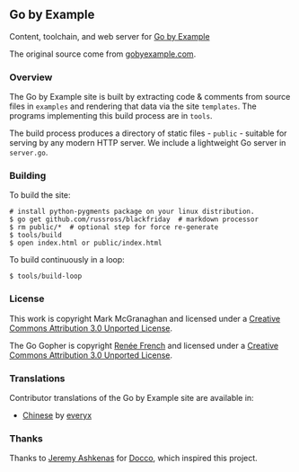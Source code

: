 ## Go by Example

Content, toolchain, and web server for [Go by Example](https://dlintw.github.io/gobyexample)

The original source come from [gobyexample.com](https://gobyexample.com).

### Overview

The Go by Example site is built by extracting code &
comments from source files in `examples` and rendering
that data via the site `templates`. The programs
implementing this build process are in `tools`.

The build process produces a directory of static files -
`public` - suitable for serving by any modern HTTP server.
We include a lightweight Go server in `server.go`.


### Building

To build the site:

```console
# install python-pygments package on your linux distribution.
$ go get github.com/russross/blackfriday  # markdown processor
$ rm public/*  # optional step for force re-generate
$ tools/build
$ open index.html or public/index.html
```

To build continuously in a loop:

```console
$ tools/build-loop
```

### License

This work is copyright Mark McGranaghan and licensed under a
[Creative Commons Attribution 3.0 Unported License](http://creativecommons.org/licenses/by/3.0/).

The Go Gopher is copyright [Renée French](http://reneefrench.blogspot.com/) and licensed under a
[Creative Commons Attribution 3.0 Unported License](http://creativecommons.org/licenses/by/3.0/).


### Translations

Contributor translations of the Go by Example site are available in:

* [Chinese](http://everyx.github.io/gobyexample/) by [everyx](https://github.com/everyx)


### Thanks

Thanks to [Jeremy Ashkenas](https://github.com/jashkenas)
for [Docco](http://jashkenas.github.com/docco/), which
inspired this project.
